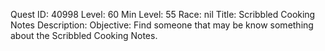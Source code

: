 Quest ID: 40998
Level: 60
Min Level: 55
Race: nil
Title: Scribbled Cooking Notes
Description: <You have discovered a half torn piece of what looks to be a recipe. A lot of the markings are made in crude and undecipherable handwriting. You should search for someone who might have more knowledge of what you are looking at.>
Objective: Find someone that may be know something about the Scribbled Cooking Notes.
